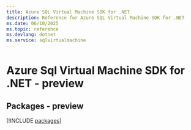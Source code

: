 ```yaml
---
title: Azure SQL Virtual Machine SDK for .NET
description: Reference for Azure SQL Virtual Machine SDK for .NET
ms.date: 06/10/2025
ms.topic: reference
ms.devlang: dotnet
ms.service: sqlvirtualmachine
---
```

# Azure Sql Virtual Machine SDK for .NET - preview
## Packages - preview
[!INCLUDE [packages](sql-virtual-machine-index.md)]